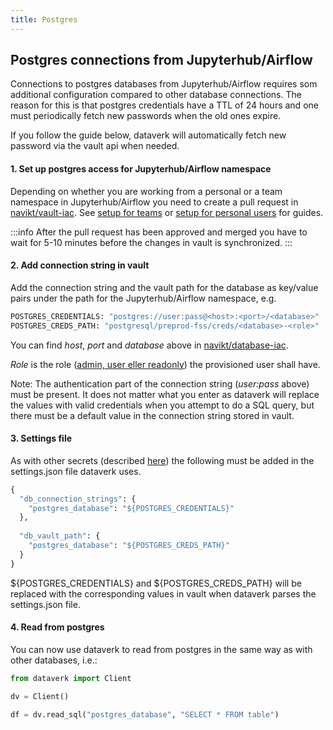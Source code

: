 ```yaml
---
title: Postgres
---
```


## Postgres connections from Jupyterhub/Airflow
Connections to postgres databases from Jupyterhub/Airflow requires som additional configuration compared to other 
database connections. The reason for this is that postgres credentials have a TTL of 24 hours and one must periodically 
fetch new passwords when the old ones expire.

If you follow the guide below, dataverk will automatically fetch new password via the vault api when needed. 

#### 1. Set up postgres access for Jupyterhub/Airflow namespace
Depending on whether you are working from a personal or a team namespace in Jupyterhub/Airflow you need to create a 
pull request in [navikt/vault-iac](https://github.com/navikt/vault-iac). See
[setup for teams](https://github.com/navikt/vault-iac/blob/master/doc/knada.md#setup-for-teams) or 
[setup for personal users](https://github.com/navikt/vault-iac/blob/master/doc/knada.md#setup-for-individual-users) 
for guides.

:::info 
After the pull request has been approved and merged you have to wait for 5-10 minutes before the changes in vault 
is synchronized.
:::

#### 2. Add connection string in vault
Add the connection string and the vault path for the database as key/value pairs under the path for the Jupyterhub/Airflow 
namespace, e.g.
````bash
POSTGRES_CREDENTIALS: "postgres://user:pass@<host>:<port>/<database>"
POSTGRES_CREDS_PATH: "postgresql/preprod-fss/creds/<database>-<role>"
````

You can find _host_, _port_ and _database_ above in [navikt/database-iac](https://github.com/navikt/database-iac).

_Role_ is the role ([admin, user eller readonly](https://github.com/navikt/database-iac/blob/master/README.md)) the provisioned user shall have.

Note: The authentication part of the connection string (*user:pass* above) must be present.
It does not matter what you enter as dataverk will replace the values with valid credentials when you attempt to do a SQL query, 
but there must be a default value in the connection string stored in vault.

#### 3. Settings file
As with other secrets (described [here](README.md)) the following must be added in the settings.json file 
dataverk uses.
````python
{
  "db_connection_strings": {
    "postgres_database": "${POSTGRES_CREDENTIALS}"
  },
  
  "db_vault_path": {
    "postgres_database": "${POSTGRES_CREDS_PATH}"
  }
}
````
${POSTGRES_CREDENTIALS} and ${POSTGRES_CREDS_PATH} will be replaced with the corresponding values in vault when dataverk 
parses the settings.json file.

#### 4. Read from postgres
You can now use dataverk to read from postgres in the same way as with other databases, i.e.:
````python
from dataverk import Client

dv = Client()

df = dv.read_sql("postgres_database", "SELECT * FROM table")
````
